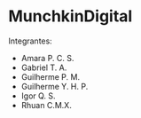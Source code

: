 # MunchkinDigital
 
Integrantes:
- Amara P. C. S.
- Gabriel T. A.
- Guilherme P. M.
- Guilherme Y. H. P.
- Igor Q. S.
- Rhuan C.M.X.
